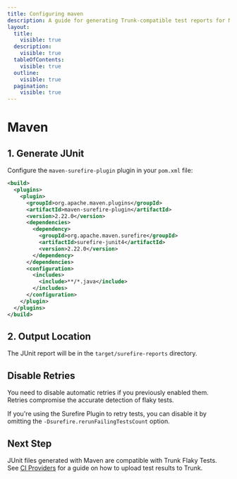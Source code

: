```yaml
---
title: Configuring maven
description: A guide for generating Trunk-compatible test reports for Maven
layout:
  title:
    visible: true
  description:
    visible: true
  tableOfContents:
    visible: true
  outline:
    visible: true
  pagination:
    visible: true
---
```


# Maven

## 1. Generate JUnit

Configure the `maven-surefire-plugin` plugin in your `pom.xml` file:

```xml
<build>
  <plugins>
    <plugin>
      <groupId>org.apache.maven.plugins</groupId>
      <artifactId>maven-surefire-plugin</artifactId>
      <version>2.22.0</version>
      <dependencies>
        <dependency>
          <groupId>org.apache.maven.surefire</groupId>
          <artifactId>surefire-junit4</artifactId>
          <version>2.22.0</version>
        </dependency>
      </dependencies>
      <configuration>
        <includes>
          <include>**/*.java</include>
        </includes>
      </configuration>
    </plugin>
  </plugins>
</build>
```

## 2. Output Location

The JUnit report will be in the `target/surefire-reports` directory.

## Disable Retries

You need to disable automatic retries if you previously enabled them. Retries compromise the accurate detection of flaky tests.&#x20;

If you're using the Surefire Plugin to retry tests, you can disable it by omitting the `-Dsurefire.rerunFailingTestsCount` option.

## Next Step

JUnit files generated with Maven are compatible with Trunk Flaky Tests. See [CI Providers](https://docs.trunk.io/flaky-tests/get-started/ci-providers) for a guide on how to upload test results to Trunk.
